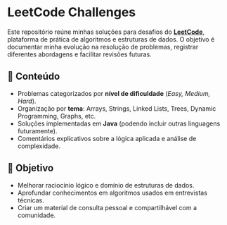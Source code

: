 # **LeetCode Challenges**

Este repositório reúne minhas soluções para desafios do **[LeetCode](https://leetcode.com/)**, plataforma de prática de algoritmos e estruturas de dados.
O objetivo é documentar minha evolução na resolução de problemas, registrar diferentes abordagens e facilitar revisões futuras.

## 📌 Conteúdo

* Problemas categorizados por **nível de dificuldade** (*Easy, Medium, Hard*).
* Organização por **tema**: Arrays, Strings, Linked Lists, Trees, Dynamic Programming, Graphs, etc.
* Soluções implementadas em **Java** (podendo incluir outras linguagens futuramente).
* Comentários explicativos sobre a lógica aplicada e análise de complexidade.

## 🎯 Objetivo

* Melhorar raciocínio lógico e domínio de estruturas de dados.
* Aprofundar conhecimentos em algoritmos usados em entrevistas técnicas.
* Criar um material de consulta pessoal e compartilhável com a comunidade.
